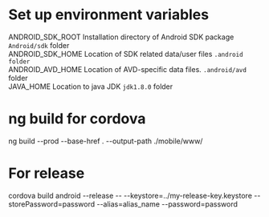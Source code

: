 # Set up environment variables
ANDROID_SDK_ROOT Installation directory of Android SDK package `Android/sdk` folder <br>
ANDROID_SDK_HOME Location of SDK related data/user files `.android folder` <br>
ANDROID_AVD_HOME Location of AVD-specific data files. `.android/avd` folder <br>
JAVA_HOME Location to java JDK `jdk1.8.0` folder


# ng build for cordova
ng build --prod --base-href . --output-path ./mobile/www/


# For release 
cordova build android --release -- --keystore=../my-release-key.keystore --storePassword=password --alias=alias_name --password=password
